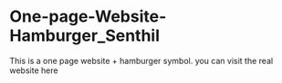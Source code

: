 # One-page-Website-Hamburger_Senthil
This is a one page website + hamburger symbol. you can visit the real website here 

